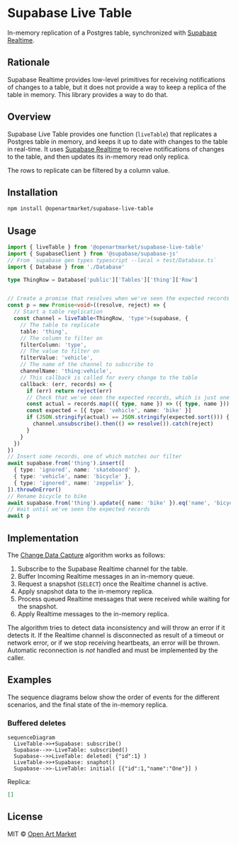 # Supabase Live Table

In-memory replication of a Postgres table, synchronized with [Supabase Realtime](https://supabase.com/docs/guides/realtime).

## Rationale

Supabase Realtime provides low-level primitives for receiving notifications of changes to a table, but it does not provide a way to keep a replica of the table in memory. This library provides a way to do that.

## Overview

Supabase Live Table provides one function (`liveTable`) that replicates a Postgres table in memory, and keeps it up to date with changes to the table in real-time. It uses [Supabase Realtime](https://supabase.com/docs/guides/realtime) to receive notifications of changes to the table, and then updates its in-memory read only replica.

The rows to replicate can be filtered by a column value.

## Installation

```sh
npm install @openartmarket/supabase-live-table
```

## Usage

```typescript
import { liveTable } from '@openartmarket/supabase-live-table'
import { SupabaseClient } from '@supabase/supabase-js'
// From `supabase gen types typescript --local > test/Database.ts`
import { Database } from './Database'

type ThingRow = Database['public']['Tables']['thing']['Row']


// Create a promise that resolves when we've seen the expected records
const p = new Promise<void>((resolve, reject) => {
  // Start a table replication
  const channel = liveTable<ThingRow, 'type'>(supabase, {
    // The table to replicate
    table: 'thing',
    // The column to filter on
    filterColumn: 'type',
    // The value to filter on
    filterValue: 'vehicle',
    // The name of the channel to subscribe to
    channelName: 'thing:vehicle',
    // This callback is called for every change to the table
    callback: (err, records) => {
      if (err) return reject(err)
      // Check that we've seen the expected records, which is just one record with name 'bike' and type 'vehicle'
      const actual = records.map(({ type, name }) => ({ type, name })).sort()
      const expected = [{ type: 'vehicle', name: 'bike' }]
      if (JSON.stringify(actual) == JSON.stringify(expected.sort())) {
        channel.unsubscribe().then(() => resolve()).catch(reject)
      }
    }
  })
})
// Insert some records, one of which matches our filter
await supabase.from('thing').insert([
  { type: 'ignored', name: 'skateboard' },
  { type: 'vehicle', name: 'bicycle' },
  { type: 'ignored', name: 'zeppelin' },
]).throwOnError()
// Rename bicycle to bike
await supabase.from('thing').update({ name: 'bike' }).eq('name', 'bicycle').throwOnError()
// Wait until we've seen the expected records
await p

```

## Implementation

The [Change Data Capture](https://en.wikipedia.org/wiki/Change_data_capture) algorithm works as follows:

1. Subscribe to the Supabase Realtime channel for the table.
2. Buffer Incoming Realtime messages in an in-memory queue.
3. Request a snapshot (`SELECT`) once the Realtime channel is active.
4. Apply snapshot data to the in-memory replica.
5. Process queued Realtime messages that were received while waiting for the snapshot.
6. Apply Realtime messages to the in-memory replica.

The algorithm tries to detect data inconsistency and will throw an error if it detects it.
If the Realtime channel is disconnected as result of a timeout or network error, or if we stop receiving heartbeats,
an error will be thrown. Automatic reconnection is *not* handled and must be implemented by the caller.

## Examples

The sequence diagrams below show the order of events for the different scenarios, and the final state of the in-memory replica.

### Buffered deletes

```mermaid
sequenceDiagram
  LiveTable->>+Supabase: subscribe()
  Supabase-->>-LiveTable: subscribed()
  Supabase-->>LiveTable: deleted( {"id":1} )
  LiveTable->>+Supabase: snaphot()
  Supabase-->>-LiveTable: initial( [{"id":1,"name":"One"}] )
```

Replica:

```json
[]
```

## License

MIT © [Open Art Market](https://openartmarket.com)
